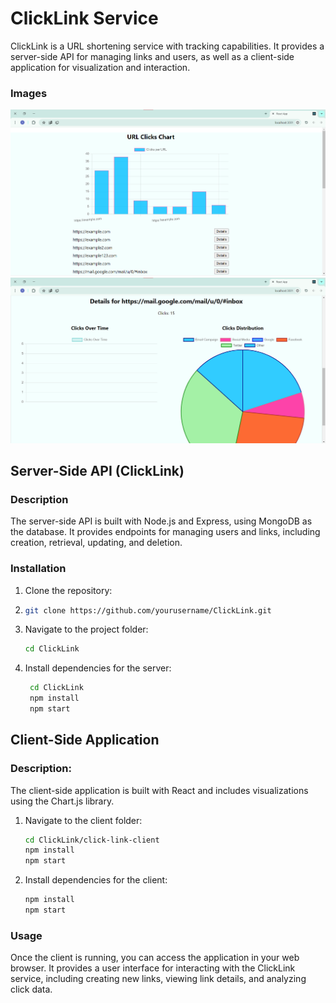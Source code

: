 # ClickLink Service

ClickLink is a URL shortening service with tracking capabilities. It provides a server-side API for managing links and users, as well as a client-side application for visualization and interaction.

### Images

![Image 1](click-link-client/public/images/forreadme2.png)
![Image 3](click-link-client/public/images/forReadme.png)

## Server-Side API (ClickLink)

### Description

The server-side API is built with Node.js and Express, using MongoDB as the database. It provides endpoints for managing users and links, including creation, retrieval, updating, and deletion.

### Installation

1. Clone the repository:
2. 
   ```bash
   git clone https://github.com/yourusername/ClickLink.git
   ```
   
3. Navigate to the project folder:

     ```bash
     cd ClickLink
     ```

4. Install dependencies for the server:

      ```bash
       cd ClickLink
       npm install
       npm start
      ```
## Client-Side Application
### Description:
The client-side application is built with React and includes visualizations using the Chart.js library.
1. Navigate to the client folder:

      ```bash
      cd ClickLink/click-link-client
      npm install
      npm start

      ```
2. Install dependencies for the client:
      ```bash
      npm install
      npm start

      ```

 ### Usage
 Once the client is running, you can access the application in your web browser.
 It provides a user interface for interacting with the ClickLink service,
 including creating new links, viewing link details, and analyzing click data.

